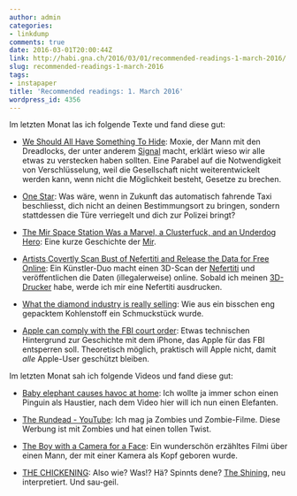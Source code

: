 ```yaml
---
author: admin
categories:
- linkdump
comments: true
date: 2016-03-01T20:00:44Z
link: http://habi.gna.ch/2016/03/01/recommended-readings-1-march-2016/
slug: recommended-readings-1-march-2016
tags:
- instapaper
title: 'Recommended readings: 1. March 2016'
wordpress_id: 4356
---
```


Im letzten Monat las ich folgende Texte und fand diese gut:





  * [We Should All Have Something To Hide](http://www.thoughtcrime.org/blog/we-should-all-have-something-to-hide/): Moxie, der Mann mit den Dreadlocks, der unter anderem [Signal](https://whispersystems.org) macht, erklärt wieso wir alle etwas zu verstecken haben sollten. Eine Parabel auf die Notwendigkeit von Verschlüsselung, weil die Gesellschaft nicht weiterentwickelt werden kann, wenn nicht die Möglichkeit besteht, Gesetze zu brechen.


  * [One Star](http://motherboard.vice.com/read/one-star): Was wäre, wenn in Zukunft das automatisch fahrende Taxi beschliesst, dich nicht an deinen Bestimmungsort zu bringen, sondern stattdessen die Türe verriegelt und dich zur Polizei bringt?


  * [The Mir Space Station Was a Marvel, a Clusterfuck, and an Underdog Hero](http://motherboard.vice.com/read/the-mir-space-station-was-a-marvel-a-clusterfuck-and-an-underdog-hero): Eine kurze Geschichte der [Mir](https://en.wikipedia.org/wiki/Mir).


  * [Artists Covertly Scan Bust of Nefertiti and Release the Data for Free Online](http://hyperallergic.com/274635/artists-covertly-scan-bust-of-nefertiti-and-release-the-data-for-free-online/): Ein Künstler-Duo macht einen 3D-Scan der [Nefertiti](https://en.wikipedia.org/wiki/Nefertiti) und veröffentlichen die Daten (illegalerweise) online. Sobald ich meinen [3D-Drucker](https://www.kickstarter.com/projects/tiko3d/tiko-the-unibody-3d-printer) habe, werde ich mir eine Nefertiti ausdrucken.


  * [What the diamond industry is really selling](http://qz.com/614214/what-the-diamond-industry-is-really-selling/): Wie aus ein bisschen eng gepacktem Kohlenstoff ein Schmuckstück wurde.


  * [Apple can comply with the FBI court order](http://blog.trailofbits.com/2016/02/17/apple-can-comply-with-the-fbi-court-order/): Etwas technischen Hintergrund zur Geschichte mit dem iPhone, das Apple für das FBI entsperren soll. Theoretisch möglich, praktisch will Apple nicht, damit _alle_ Apple-User geschützt bleiben.



Im letzten Monat sah ich folgende Videos und fand diese gut:



  * [Baby elephant causes havoc at home](https://www.youtube.com/watch?v=dZ4E2gHoz6g): Ich wollte ja immer schon einen Pinguin als Haustier, nach dem Video hier will ich nun einen Elefanten.


  * [The Rundead - YouTube](https://www.youtube.com/watch?v=XH7W60V4X2E): Ich mag ja Zombies und Zombie-Filme. Diese Werbung ist mit Zombies und hat einen tollen Twist.


  * [The Boy with a Camera for a Face](https://vimeo.com/151493973): Ein wunderschön erzähltes Filmi über einen Mann, der mit einer Kamera als Kopf geboren wurde.


  * [THE CHICKENING](https://www.youtube.com/watch?v=i17pORf_iE4): Also wie? Was!? Hä? Spinnts dene? [The Shining](http://www.imdb.com/title/tt0081505/), neu interpretiert. Und sau-geil.


